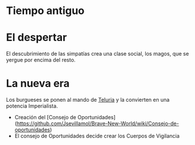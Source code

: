 Tiempo antiguo
=============

El despertar
============
El descubrimiento de las simpatías crea una clase social, los magos, que se yergue por encima del resto.

La nueva era
============
Los burgueses se ponen al mando de [Teluria](https://github.com/Jsevillamol/Brave-New-World/wiki/Teluria) y la convierten en una potencia Imperialista.
* Creación del [Consejo de Oportunidades] (https://github.com/Jsevillamol/Brave-New-World/wiki/Consejo-de-oportunidades)
* El consejo de Oportunidades decide crear los Cuerpos de Vigilancia
